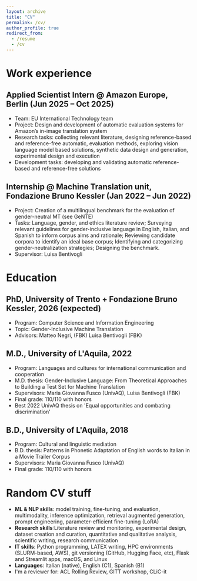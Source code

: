 ```yaml
---
layout: archive
title: "CV"
permalink: /cv/
author_profile: true
redirect_from:
  - /resume
  - /cv
---
```


# Work experience
## Applied Scientist Intern @ Amazon Europe, Berlin (Jun 2025 – Oct 2025)
* Team: EU International Technology team
* Project: Design and development of automatic evaluation systems for Amazon’s in-image translation system
* Research tasks: collecting relevant literature, designing reference-based and reference-free automatic, evaluation methods, exploring vision language model based solutions, synthetic data design and generation, experimental design and execution
* Development tasks: developing and validating automatic reference-based and reference-free solutions

## Internship @ Machine Translation unit, Fondazione Bruno Kessler (Jan 2022 – Jun 2022)
* Project: Creation of a multilingual benchmark for the evaluation of gender-neutral MT (see GeNTE)
* Tasks: Language, gender, and ethics literature review; Surveying relevant guidelines for gender-inclusive language in English, Italian, and Spanish to inform corpus aims and rationale; Reviewing candidate corpora to identify an ideal base corpus; Identifying and categorizing gender-neutralization strategies; Designing the benchmark.
* Supervisor: Luisa Bentivogli

# Education
## PhD, University of Trento + Fondazione Bruno Kessler, 2026 (expected)
* Program: Computer Science and Information Engineering
* Topic: Gender-Inclusive Machine Translation
* Advisors: Matteo Negri, (FBK) Luisa Bentivogli (FBK)

## M.D., University of L'Aquila, 2022
* Program: Languages and cultures for international communication and cooperation
* M.D. thesis: Gender-Inclusive Language: From Theoretical Approaches to Building a Test Set for Machine Translation
* Supervisors: Maria Giovanna Fusco (UnivAQ), Luisa Bentivogli (FBK)
* Final grade: 110/110 with honors
* Best 2022 UnivAQ thesis on 'Equal opportunities and combating discrimination'

## B.D., University of L'Aquila, 2018
* Program: Cultural and linguistic mediation
* B.D. thesis: Patterns in Phonetic Adaptation of English words to Italian in a Movie Trailer Corpus
* Supervisors: Maria Giovanna Fusco (UnivAQ)
* Final grade: 110/110 with honors

# Random CV stuff
* **ML & NLP skills**: model training, fine-tuning, and evaluation, multimodality, inference optimization, retrieval augmented generation, prompt engineering, parameter-efficient fine-tuning (LoRA)
* **Research skills**:Literature review and monitoring, experimental design, dataset creation and curation, quantitative and qualitative analysis, scientific writing, research communication
* **IT skills**: Python programming, LATEX writing, HPC environments (SLURM-based, AWS), git versioning (GitHub, Hugging Face, etc), Flask and Streamlit apps, macOS, and Linux
* **Languages**: Italian (native), English (C1), Spanish (B1)
* I'm a reviewer for: ACL Rolling Review, GITT workshop, CLiC-it

  

